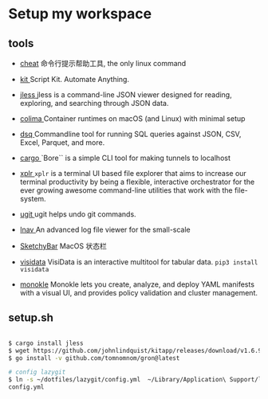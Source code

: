 # Setup my workspace

## tools 

- [cheat](https://github.com/cheat/cheat)
  命令行提示帮助工具, the only linux command

- [ kit ]( https://github.com/johnlindquist/kit )
  Script Kit. Automate Anything.

- [ jless ]( https://github.com/PaulJuliusMartinez/jless )
  jless is a command-line JSON viewer designed for reading, exploring, and searching through JSON data.

- [ colima ]( https://github.com/abiosoft/colima )
  Container runtimes on macOS (and Linux) with minimal setup

- [ dsq ]( https://github.com/multiprocessio/dsq )
  Commandline tool for running SQL queries against JSON, CSV, Excel, Parquet, and more.

- [ cargo ]( https://github.com/ekzhang/bore )
  `Bore`` is a simple CLI tool for making tunnels to localhost

- [ xplr ](https://github.com/sayanarijit/xplr)
  `xplr` is a terminal UI based file explorer that aims to increase our terminal productivity by being a flexible, interactive orchestrator for the ever growing awesome command-line utilities that work with the file-system.

- [ ugit ](https://github.com/Bhupesh-V/ugit)
  ugit helps undo git commands. 
  
- [ lnav ](https://lnav.org/)
An advanced log file viewer for the small-scale

- [SketchyBar](https://github.com/FelixKratz/SketchyBar)
MacOS 状态栏

- [visidata](https://www.visidata.org/)
VisiData is an interactive multitool for tabular data. `pip3 install visidata`

- [monokle](https://monokle.io/)
Monokle lets you create, analyze, and deploy YAML manifests with a visual UI, and provides policy validation and cluster management.

## setup.sh

```bash

$ cargo install jless
$ wget https://github.com/johnlindquist/kitapp/releases/download/v1.6.9/Kit-1.6.9-arm64.dmg
$ go install -v github.com/tomnomnom/gron@latest

# config lazygit
$ ln -s ~/dotfiles/lazygit/config.yml  ~/Library/Application\ Support/lazygit/
config.yml

```
